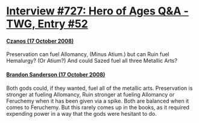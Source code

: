 # [Interview #727: Hero of Ages Q&A - TWG, Entry #52](https://www.theoryland.com/intvmain.php?i=727#52)

#### [Czanos (17 October 2008)](http://twg.17thshard.com/index.php?topic=6655.msg129245#msg129245)

Preservation can fuel Allomancy, (Minus Atium.) but can Ruin fuel Hemalurgy? (Or Atium?) And could Sazed fuel all three Metallic Arts?

#### [Brandon Sanderson (17 October 2008)](http://twg.17thshard.com/index.php?topic=6655.msg129262#msg129262)

Both gods could, if they wanted, fuel all of the metallic arts. Preservation is stronger at fueling Allomancy, Ruin stronger at fueling Allomancy or Feruchemy when it has been given via a spike. Both are balanced when it comes to Feruchemy. But this rarely comes up in the books, as it required expending power in a way that the gods were hesitant to do.

